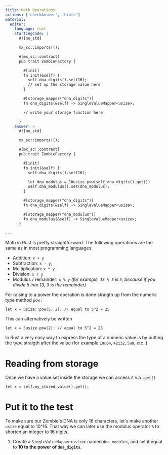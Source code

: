 ```yaml
---
title: Math Operations
actions: ['checkAnswer', 'hints']
material:
  editor:
    language: rust
    startingCode: |
      #![no_std]

      mx_sc::imports!();

      #[mx_sc::contract]
      pub trait ZombieFactory {

        #[init]
        fn init(&self) {
          self.dna_digits().set(16);
          // set up the storage value here
        }

        #[storage_mapper("dna_digits")]
        fn dna_digits(&self) -> SingleValueMapper<usize>;

        // write your storage function here

      }
    answer: >
      #![no_std]

      mx_sc::imports!();

      #[mx_sc::contract]
      pub trait ZombieFactory {

        #[init]
        fn init(&self) {
          self.dna_digits().set(16);

          let dna_modulus = 10usize.pow(self.dna_digits().get())
          self.dna_modulus().set(dna_modulus);
        }

        #[storage_mapper("dna_digits")]
        fn dna_digits(&self) -> SingleValueMapper<usize>;

        #[storage_mapper("dna_modulus")]
        fn dna_modulus(&self) -> SingleValueMapper<usize>;
      }

---
```


Math in Rust is pretty straightforward. The following operations are the same as in most programming languages:

* Addition: `x + y`
* Subtraction: `x - y`,
* Multiplication: `x * y`
* Division: `x / y`
* Modulus / remainder: `x % y` _(for example, `13 % 5` is `3`, because if you divide 5 into 13, 3 is the remainder)_

For raising to a power the operation is done straigth up from the numeric type method `pow` :

```
let x = usize::pow(5, 2); // equal to 5^2 = 25
```

This can alternatively be written

```
let x = 5usize.pow(2); // equal to 5^2 = 25
```

In Rust a very easy way to express the type of a numeric value is by putting the type straigth after the value (for example `10u64`, `42i32`, `5u8`, etc..)

# Reading from storage

Once we have a value set inside the storage we can access it via `.get()`

```
let x = self.my_stored_value().get();
```

# Put it to the test

To make sure our Zombie's DNA is only 16 characters, let's make another `usize` equal to 10^16. That way we can later use the modulus operator `%` to shorten an integer to 16 digits.

1. Create a `SingleValueMapper<usize>`  named `dna_modulus`, and set it equal to **10 to the power of `dna_digits`**.
